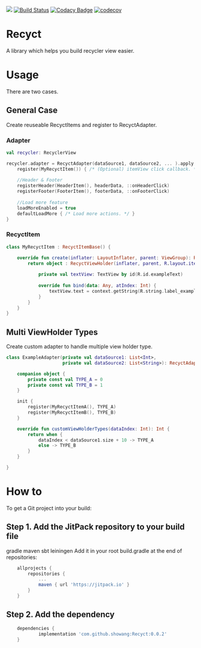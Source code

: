 [![](https://jitpack.io/v/showang/Recyct.svg)](https://jitpack.io/#showang/Recyct) [![Build Status](https://travis-ci.org/showang/Recyct.svg?branch=master)](https://travis-ci.org/showang/Recyct) [![Codacy Badge](https://app.codacy.com/project/badge/Grade/5a316ef6e3b64f4b90ab4fd2c265fc66)](https://www.codacy.com/gh/showang/Recyct/dashboard?utm_source=github.com&amp;utm_medium=referral&amp;utm_content=showang/Recyct&amp;utm_campaign=Badge_Grade) [![codecov](https://codecov.io/gh/showang/Recyct/branch/master/graph/badge.svg)](https://codecov.io/gh/showang/Recyct)

# Recyct
A library which helps you build recycler view easier.

# Usage
There are two cases.

## General Case
Create reuseable RecyctItems and register to RecyctAdapter.

### Adapter
```kotlin
val recycler: RecyclerView

recycler.adapter = RecyctAdapter(dataSource1, dataSource2, ... ).apply {
    register(MyRecyctItem()) { /* (Optional) itemView click callback. */ }
    
    //Header & Footer
    registerHeader(HeaderItem(), headerData, ::onHeaderClick)
    registerFooter(FooterItem(), footerData, ::onFooterClick)
    
    //Load more feature
    loadMoreEnabled = true
    defaultLoadMore { /* Load more actions. */ }
}
```

### RecyctItem
```kotlin
class MyRecyctItem : RecyctItemBase() {

    override fun create(inflater: LayoutInflater, parent: ViewGroup): RecyctViewHolder {
        return object : RecyctViewHolder(inflater, parent, R.layout.item_example) {
	
            private val textView: TextView by id(R.id.exampleText)
            
            override fun bind(data: Any, atIndex: Int) {
                textView.text = context.getString(R.string.label_example, data.toString())
            }
        }
    }
}
```

## Multi ViewHolder Types
Create custom adapter to handle multiple view holder type.
```kotlin
class ExampleAdapter(private val dataSource1: List<Int>,
                     private val dataSource2: List<String>): RecyctAdapter(dataSource1, dataSource2) {

    companion object {
        private const val TYPE_A = 0
        private const val TYPE_B = 1
    }

    init {
        register(MyRecyctItemA(), TYPE_A)
        register(MyRecyctItemB(), TYPE_B)
    }

    override fun customViewHolderTypes(dataIndex: Int): Int {
        return when {
            dataIndex < dataSource1.size + 10 -> TYPE_A
            else -> TYPE_B
        }
    }

}
```

# How to
To get a Git project into your build:

## Step 1. Add the JitPack repository to your build file

gradle
maven
sbt
leiningen
Add it in your root build.gradle at the end of repositories:
```gradle
	allprojects {
		repositories {
			...
			maven { url 'https://jitpack.io' }
		}
	}
```
## Step 2. Add the dependency
```gradle
	dependencies {
	        implementation 'com.github.showang:Recyct:0.0.2'
	}
```
